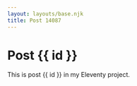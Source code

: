```yaml
---
layout: layouts/base.njk
title: Post 14087
---
```


# Post {{ id }}

This is post {{ id }} in my Eleventy project.
